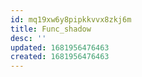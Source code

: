 ```yaml
---
id: mq19xw6y8pipkkvvx8zkj6m
title: Func_shadow
desc: ''
updated: 1681956476463
created: 1681956476463
---
```

